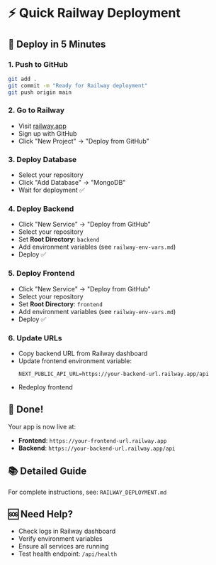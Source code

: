 # ⚡ Quick Railway Deployment

## 🚀 Deploy in 5 Minutes

### 1. **Push to GitHub**
```bash
git add .
git commit -m "Ready for Railway deployment"
git push origin main
```

### 2. **Go to Railway**
- Visit [railway.app](https://railway.app)
- Sign up with GitHub
- Click "New Project" → "Deploy from GitHub"

### 3. **Deploy Database**
- Select your repository
- Click "Add Database" → "MongoDB"
- Wait for deployment ✅

### 4. **Deploy Backend**
- Click "New Service" → "Deploy from GitHub"
- Select your repository
- Set **Root Directory**: `backend`
- Add environment variables (see `railway-env-vars.md`)
- Deploy ✅

### 5. **Deploy Frontend**
- Click "New Service" → "Deploy from GitHub"
- Select your repository
- Set **Root Directory**: `frontend`
- Add environment variables (see `railway-env-vars.md`)
- Deploy ✅

### 6. **Update URLs**
- Copy backend URL from Railway dashboard
- Update frontend environment variable:
  ```
  NEXT_PUBLIC_API_URL=https://your-backend-url.railway.app/api
  ```
- Redeploy frontend

## 🎉 Done!

Your app is now live at:
- **Frontend**: `https://your-frontend-url.railway.app`
- **Backend**: `https://your-backend-url.railway.app/api`

## 📚 Detailed Guide

For complete instructions, see: `RAILWAY_DEPLOYMENT.md`

## 🆘 Need Help?

- Check logs in Railway dashboard
- Verify environment variables
- Ensure all services are running
- Test health endpoint: `/api/health`
